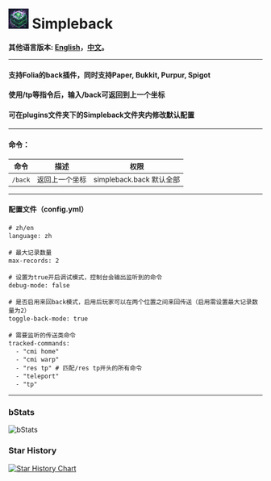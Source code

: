 # ![logo](https://github.com/intellectmind/Simpleback/blob/main/icon_40.png) Simpleback

**其他语言版本: [English](README.md)，[中文](README_zh.md)。**

----------------------------------------------------------------------------------------------------------

#### 支持Folia的back插件，同时支持Paper, Bukkit, Purpur, Spigot

#### 使用/tp等指令后，输入/back可返回到上一个坐标

#### 可在plugins文件夹下的Simpleback文件夹内修改默认配置

----------------------------------------------------------------------------------------------------------

#### 命令：

| 命令                     | 描述                                         | 权限                             |
|--------------------------|--------------------------------------------|----------------------------------|
| ```/back```       | 返回上一个坐标                               | simpleback.back 默认全部       |

----------------------------------------------------------------------------------------------------------

#### 配置文件（config.yml）

```
# zh/en
language: zh

# 最大记录数量
max-records: 2

# 设置为true开启调试模式，控制台会输出监听到的命令
debug-mode: false

# 是否启用来回back模式，启用后玩家可以在两个位置之间来回传送（启用需设置最大记录数量为2）
toggle-back-mode: true

# 需要监听的传送类命令
tracked-commands:
  - "cmi home"
  - "cmi warp"
  - "res tp" # 匹配/res tp开头的所有命令
  - "teleport"
  - "tp"
```

----------------------------------------------------------------------------------------------------------

### bStats
![bStats](https://bstats.org/signatures/bukkit/Simpleback.svg)

### Star History
[![Star History Chart](https://api.star-history.com/svg?repos=Simpleback/Simpleback&type=Date)](https://star-history.com/#Simpleback/Simpleback&Date)
